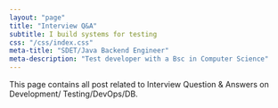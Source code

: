 ```yaml
---
layout: "page"
title: "Interview Q&A"
subtitle: I build systems for testing
css: "/css/index.css"
meta-title: "SDET/Java Backend Engineer"
meta-description: "Test developer with a Bsc in Computer Science"
---
```

This page contains all post related to Interview Question & Answers on Development/ Testing/DevOps/DB.